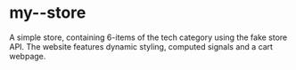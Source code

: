 # my--store
A simple store, containing 6-items of the tech category using the fake store API. The website features dynamic styling, computed signals and a cart webpage.
